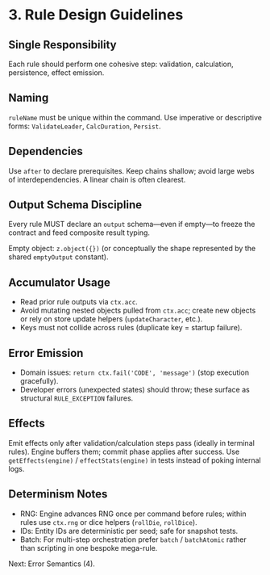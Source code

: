 # 3. Rule Design Guidelines

## Single Responsibility
Each rule should perform one cohesive step: validation, calculation, persistence, effect emission.

## Naming
`ruleName` must be unique within the command. Use imperative or descriptive forms: `ValidateLeader`, `CalcDuration`, `Persist`.

## Dependencies
Use `after` to declare prerequisites. Keep chains shallow; avoid large webs of interdependencies. A linear chain is often clearest.

## Output Schema Discipline
Every rule MUST declare an `output` schema—even if empty—to freeze the contract and feed composite result typing.

Empty object: `z.object({})` (or conceptually the shape represented by the shared `emptyOutput` constant).

## Accumulator Usage
* Read prior rule outputs via `ctx.acc`.
* Avoid mutating nested objects pulled from `ctx.acc`; create new objects or rely on store update helpers (`updateCharacter`, etc.).
* Keys must not collide across rules (duplicate key = startup failure).

## Error Emission
- Domain issues: `return ctx.fail('CODE', 'message')` (stop execution gracefully).
- Developer errors (unexpected states) should throw; these surface as structural `RULE_EXCEPTION` failures.

## Effects
Emit effects only after validation/calculation steps pass (ideally in terminal rules). Engine buffers them; commit phase applies after success. Use `getEffects(engine)` / `effectStats(engine)` in tests instead of poking internal logs.

## Determinism Notes
* RNG: Engine advances RNG once per command before rules; within rules use `ctx.rng` or dice helpers (`rollDie`, `rollDice`).
* IDs: Entity IDs are deterministic per seed; safe for snapshot tests.
* Batch: For multi-step orchestration prefer `batch` / `batchAtomic` rather than scripting in one bespoke mega-rule.

Next: Error Semantics (4).
